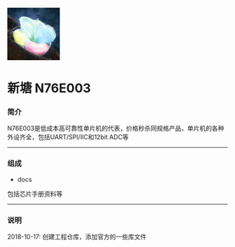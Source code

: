 ﻿[![sites](docs/mcuyun.png)](http://www.mcuyun.com)

# 新塘 N76E003

### 简介

N76E003是低成本高可靠性单片机的代表，价格秒杀同规格产品，单片机的各种外设齐全，包括UART/SPI/IIC和12bit ADC等


---

### 组成

- docs

包括芯片手册资料等

---

### 说明

2018-10-17: 创建工程仓库，添加官方的一些库文件

